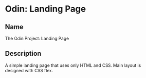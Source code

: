 # Odin: Landing Page

## Name

The Odin Project: Landing Page

## Description

A simple landing page that uses only HTML and CSS. Main layout is designed with CSS flex.
